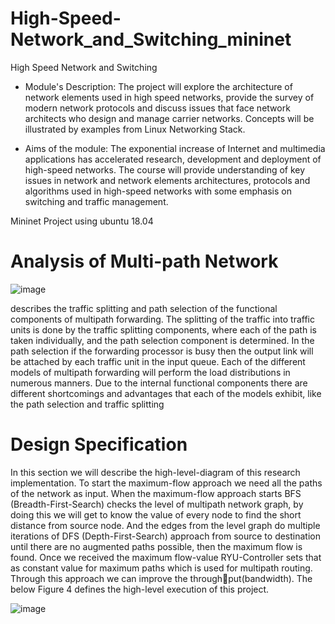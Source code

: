 # High-Speed-Network_and_Switching_mininet
High Speed Network and Switching 

* Module's Description:
The project will explore the architecture of network elements used in high speed networks, provide the survey of
modern network protocols and discuss issues that face network architects who design and manage carrier networks.
Concepts will be illustrated by examples from Linux Networking Stack.

* Aims of the module:
The exponential increase of Internet and multimedia applications has accelerated research, development and deployment 
of high-speed networks. The course will provide understanding of key issues in network and network 
elements architectures, protocols and algorithms used in high-speed networks with some emphasis on switching and traffic management.

Mininet Project using ubuntu 18.04

# Analysis of Multi-path Network
![image](https://github.com/shahaf2284/High-Speed-Network_and_Switching_mininet/assets/122786017/686caa44-875a-4cd8-8617-ffb36bb10cd3)

describes the traffic splitting and path selection of the functional components
of multipath forwarding. The splitting of the traffic into traffic units is done by the traffic
splitting components, where each of the path is taken individually, and the path selection
component is determined. In the path selection if the forwarding processor is busy then
the output link will be attached by each traffic unit in the input queue. Each of the
different models of multipath forwarding will perform the load distributions in numerous
manners. Due to the internal functional components there are different shortcomings and
advantages that each of the models exhibit, like the path selection and traffic splitting

# Design Specification
In this section we will describe the high-level-diagram of this research implementation.
To start the maximum-flow approach we need all the paths of the network as input.
When the maximum-flow approach starts BFS (Breadth-First-Search) checks the level of
multipath network graph, by doing this we will get to know the value of every node to
find the short distance from source node. And the edges from the level graph do multiple
iterations of DFS (Depth-First-Search) approach from source to destination until there
are no augmented paths possible, then the maximum flow is found. Once we received
the maximum flow-value RYU-Controller sets that as constant value for maximum paths
which is used for multipath routing. Through this approach we can improve the through￾put(bandwidth). The below Figure 4 defines the high-level execution of this project.

![image](https://github.com/shahaf2284/High-Speed-Network_and_Switching_mininet/assets/122786017/ba046bf3-4547-4edb-9da1-27a6be7c4b42)



